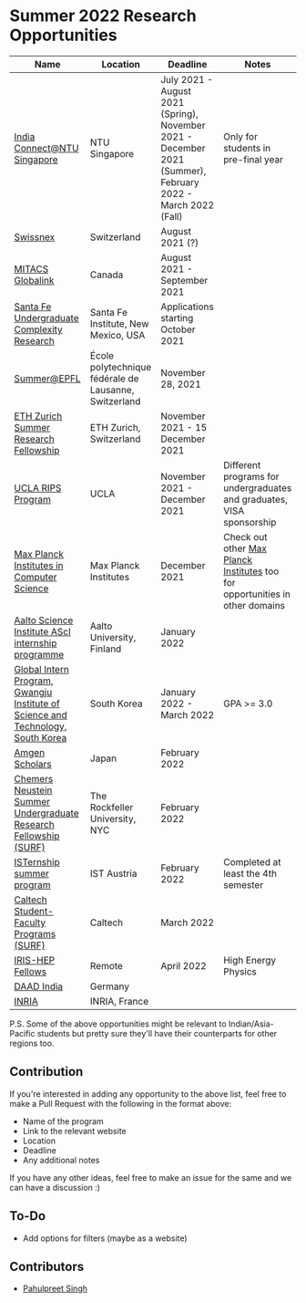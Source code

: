 # Summer 2022 Research Opportunities

| Name | Location | Deadline | Notes |
|------|----------|----------|-------|
|[India Connect@NTU Singapore](https://www.ntu.edu.sg/education/student-exchanges/india-connect@ntu) | NTU Singapore | July 2021 - August 2021 (Spring), November 2021 - December 2021 (Summer), February 2022 - March 2022 (Fall) | Only for students in pre-final year |
|[Swissnex](https://swissnex.org/india/thinkswiss/) | Switzerland | August 2021 (?) | |
|[MITACS Globalink](https://www.mitacs.ca/en/programs/globalink/globalink-research-internship) | Canada | August 2021 - September 2021 | |
|[Santa Fe Undergraduate Complexity Research](https://www.santafe.edu/engage/learn/programs/undergraduate-complexity-research) | Santa Fe Institute, New Mexico, USA | Applications starting October 2021 | |
|[Summer@EPFL](https://summer.epfl.ch/apply.html) | École polytechnique fédérale de Lausanne, Switzerland | November 28, 2021 | |
|[ETH Zurich Summer Research Fellowship](https://inf.ethz.ch/studies/summer-research-fellowship/) | ETH Zurich, Switzerland | November 2021 - 15 December 2021 | |
|[UCLA RIPS Program](http://www.ipam.ucla.edu/programs/student-research-programs/research-in-industrial-projects-for-students-rips-2021/) | UCLA | November 2021 - December 2021 | Different programs for undergraduates and graduates, VISA sponsorship|
|[Max Planck Institutes in Computer Science](https://www.cis.mpg.de/internships/) | Max Planck Institutes | December 2021 | Check out other [Max Planck Institutes](https://www.mpg.de/institutes) too for opportunities in other domains|
|[Aalto Science Institute AScI internship programme](https://www.aalto.fi/en/aalto-science-institute/aalto-science-institute-asci-internship-programme) | Aalto University, Finland | January 2022 | |
|[Global Intern Program, Gwangju Institute of Science and Technology, South Korea](https://www.gist.ac.kr/en/html/sub07/0702.html) | South Korea | January 2022 - March 2022 | GPA >= 3.0|
|[Amgen Scholars](http://amgenscholars.com/asia-program/) | Japan | February 2022 | |
|[Chemers Neustein  Summer Undergraduate Research Fellowship (SURF)](https://www.rockefeller.edu/education-and-training/surf/) | The Rockfeller University, NYC | February 2022 | |
|[ISTernship summer program](https://phd.pages.ist.ac.at/isternship/) | IST Austria | February 2022 | Completed at least the 4th semester | |
|[Caltech Student-Faculty Programs (SURF)](https://sfp.caltech.edu/programs/surf/application_information) | Caltech | March 2022 | |
|[IRIS-HEP Fellows](https://iris-hep.org/fellows.html) | Remote | April 2022 | High Energy Physics |
|[DAAD India](https://www.daad.in/en/study-research-in-germany/studying-in-germany/internships-and-short-term-programmes/) | Germany | | |
|[INRIA](https://www.inria.fr/en/do-internship) | INRIA, France | | |

P.S. Some of the above opportunities might be relevant to Indian/Asia-Pacific students but pretty sure they'll have their counterparts for other regions too.

## Contribution
If you're interested in adding any opportunity to the above list, feel free to make a Pull Request with the following in the format above:
- Name of the program
- Link to the relevant website
- Location
- Deadline
- Any additional notes

If you have any other ideas, feel free to make an issue for the same and we can have a discussion :)

## To-Do
- Add options for filters (maybe as a website)

## Contributors
- [Pahulpreet Singh](https://github.com/codelixir)

